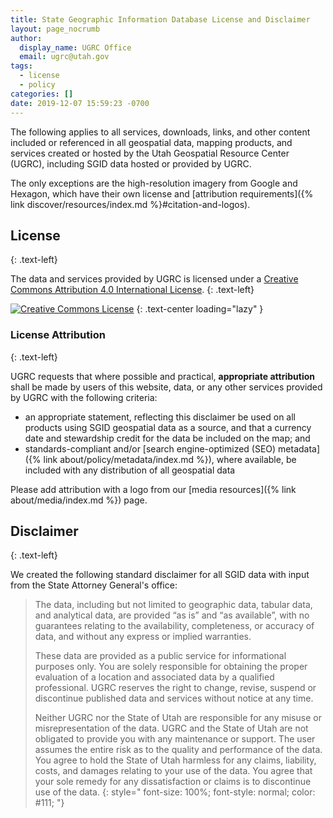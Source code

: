 ```yaml
---
title: State Geographic Information Database License and Disclaimer
layout: page_nocrumb
author:
  display_name: UGRC Office
  email: ugrc@utah.gov
tags:
  - license
  - policy
categories: []
date: 2019-12-07 15:59:23 -0700
---
```

The following applies to all services, downloads, links, and other content included or referenced in all geospatial data, mapping products, and services created or hosted by the Utah Geospatial Resource Center (UGRC), including SGID data hosted or provided by UGRC.

The only exceptions are the high-resolution imagery from Google and Hexagon, which have their own license and [attribution requirements]({% link discover/resources/index.md %}#citation-and-logos).

## License
{: .text-left}

The data and services provided by UGRC is licensed under a [Creative Commons Attribution 4.0 International License](https://creativecommons.org/licenses/by/4.0/).
{: .text-left}

[![Creative Commons License](https://i.creativecommons.org/l/by/4.0/88x31.png)](https://creativecommons.org/licenses/by/4.0/)
{: .text-center loading="lazy" }

### License Attribution
{: .text-left}

UGRC requests that where possible and practical, **appropriate attribution** shall be made by users of this website, data, or any other services provided by UGRC with the following criteria:

- an appropriate statement, reflecting this disclaimer be used on all products using SGID geospatial data as a source, and that a currency date and stewardship credit for the data be included on the map; and
- standards-compliant and/or [search engine-optimized (SEO) metadata]({% link about/policy/metadata/index.md %}), where available, be included with any distribution of all geospatial data

Please add attribution with a logo from our [media resources]({% link about/media/index.md %}) page.

## Disclaimer
{: .text-left}

We created the following standard disclaimer for all SGID data with input from the State Attorney General's office:

> The data, including but not limited to geographic data, tabular data, and analytical data, are provided “as is” and “as available”, with no guarantees relating to the availability, completeness, or accuracy of data, and without any express or implied warranties.
>
> These data are provided as a public service for informational purposes only. You are solely responsible for obtaining the proper evaluation of a location and associated data by a qualified professional. UGRC reserves the right to change, revise, suspend or discontinue published data and services without notice at any time.
>
> Neither UGRC nor the State of Utah are responsible for any misuse or misrepresentation of the data. UGRC and the State of Utah are not obligated to provide you with any maintenance or support. The user assumes the entire risk as to the quality and performance of the data. You agree to hold the State of Utah harmless for any claims, liability, costs, and damages relating to your use of the data. You agree that your sole remedy for any dissatisfaction or claims is to discontinue use of the data.
{: style="
    font-size: 100%;
    font-style: normal;
    color: #111;
    "}
